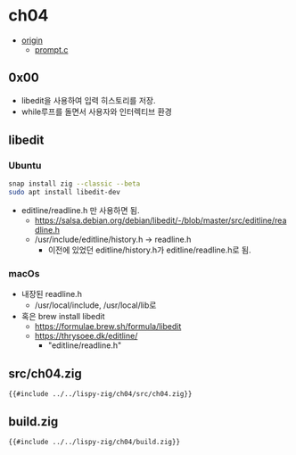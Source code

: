 # ch04

- [origin](https://www.buildyourownlisp.com/chapter4_interactive_prompt)
  - [prompt.c](https://github.com/orangeduck/BuildYourOwnLisp/blob/master/src/prompt.c)

## 0x00

- libedit을 사용하여 입력 히스토리를 저장.
- while루프를 돌면서 사용자와 인터렉티브 환경

## libedit

### Ubuntu

``` sh
snap install zig --classic --beta
sudo apt install libedit-dev
```

- editline/readline.h 만 사용하면 됨.
  - <https://salsa.debian.org/debian/libedit/-/blob/master/src/editline/readline.h>
  - /usr/include/editline/history.h -> readline.h
    - 이전에 있었던 editline/history.h가 editline/readline.h로 됨. 

### macOs

- 내장된 readline.h
  - /usr/local/include, /usr/local/lib로
- 혹은 brew install libedit
  - <https://formulae.brew.sh/formula/libedit>
  - <https://thrysoee.dk/editline/>
    - "editline/readline.h"

## src/ch04.zig

``` zig
{{#include ../../lispy-zig/ch04/src/ch04.zig}}
```

## build.zig

``` zig
{{#include ../../lispy-zig/ch04/build.zig}}
```

